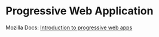 # Progressive Web Application

Mozilla Docs: [Introduction to progressive web apps](https://developer.mozilla.org/en-US/docs/Web/Progressive_web_apps/Introduction)
